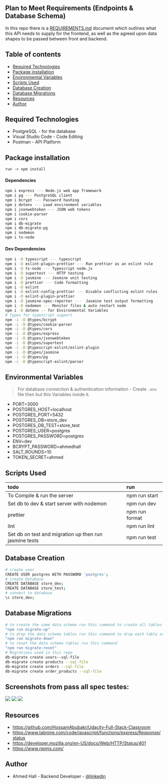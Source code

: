 ##  Plan to Meet Requirements (Endpoints & Database Schema)

In this repo there is a [REQUIREMENTS.md](./REQUIREMENTS.md) document which outlines what this API needs to supply for the frontend, as well as the agreed upon data shapes to be passed between front and backend.

## Table of contents

- [Required Technologies](#Required-Technologies)
- [Package installation](#Package-installation)
- [Environmental Variables](#Environmental-Variables)
- [Scripts Used](#Scripts-Used)
- [Database Creation](#Database-Creation)
- [Database Migrations](#Database-Migrations)
- [Resources](#Resources)
- [Author](#author)


## Required Technologies
- PostgreSQL - for the database
- Visual Studio Code - Code Editing
- Postman - API Platform

## Package installation
``
run -> npm install 
``
#### Dependencies
```sh
npm i express --- Node.js web app framework
npm i pg --- PostgreSQL client
npm i bcrypt --- Password hashing
npm i dotenv --- Load environment variables
npm i jsonwebtoken --- JSON web tokens
npm i cookie-parser
npm i cors
npm i db-migrate
npm i db-migrate-pg
npm i nodemon
npm i ts-node
```
#### Dev Dependencies
```sh
npm i -D typescript --- typescript
npm i -D eslint-plugin-prettier --- Run prettier as an eslint rule
npm i -D ts-node --- Typescript node.js
npm i -D supertest --- HTTP testing
npm i -D jasmine --- Jasmine unit testing
npm i -D prettier --- Code formatting
npm i -D eslint
npm i -D eslint-config-prettier --- Disable conflicting eslint rules
npm i -D eslint-plugin-prettier
npm i -D jasmine-spec-reporter ---  Jasmine test output formatting
npm i -D nodemon --- Monitor files & auto restart node
npm i -D dotenv -- for Environmental Variables
# Types for typescript support
npm -i -D @types/bcrypt
npm -i -D @types/cookie-parser
npm -i -D @types/cors
npm -i -D @types/express
npm -i -D @types/jsonwebtoken
npm -i -D @types/supertest
npm -i -D @typescript-eslint/eslint-plugin
npm -i -D @types/jasmine
npm -i -D @types/pg
npm -i -D @typescript-eslint/parser
```

## Environmental Variables

> For database connection & authentication information - Create `.env` file then but this Variables inside it.
- PORT=3000
- POSTGRES_HOST=localhost
- POSTGRES_PORT=5432
- POSTGRES_DB=store_dev
- POSTGRES_DB_TEST=store_test
- POSTGRES_USER=postgres
- POSTGRES_PASSWORD=postgres
- ENV=dev
- BCRYPT_PASSWORD=ahmedhall
- SALT_ROUNDS=10
- TOKEN_SECRET=ahmed

## Scripts Used
| todo | run | 
| :--- | :---- | 
| To Compile & run the server | npm run start |
| Set db to dev & start server with nodemon | npm run dev | 
| prettier | npm run format |
| lint| npm run lint|
| Set db on test and migration up then run jasmine tests| npm run test |

##  Database Creation
```sh
# create user
CREATE USER postgres WITH PASSWORD 'postgres';
# create Database
CREATE DATABASE store_dev;
CREATE DATABASE store_test;
# connect to database
\c store_dev;
```

## Database Migrations
```sh
# to create the same data schema run this command to create all tables 
"npm run migrate-up"
# to drop the data schema tables run this command to drop each table separately
"npm run migrate-down"
# to reset the data schema tables run this command
"npm run migrate-reset"
# Migrations used in this repo
db-migrate create users--sql-file
db-migrate create products --sql-file
db-migrate create orders --sql-file
db-migrate create order_products --sql-file
```

## Screenshots from pass all spec testes:
![](/screenshots/1.png) ![](/screenshots/2.png) ![](/screenshots/3.png)


## Resources 
- https://github.com/HossamAbubakr/Udacity-Full-Stack-Classroom
- https://www.tabnine.com/code/javascript/functions/express/Response/status
- https://developer.mozilla.org/en-US/docs/Web/HTTP/Status/401
- https://www.npmjs.com/

## Author
- Ahmed Hall - Backend Developer -  [@linkedin](https://www.linkedin.com/in/ahmed-hall/)


